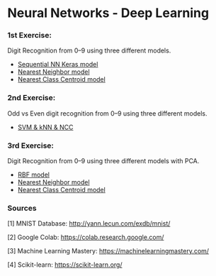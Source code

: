 # **Neural Networks - Deep Learning**  

### **1st Exercise:**  
Digit Recognition from 0–9 using three different models. 
   + [Sequential NN Keras model](https://github.com/lkmeta/auth_nndp/blob/main/1st_exercise/nn_exer_1.ipynb)  
   + [Nearest Neighbor model](https://github.com/lkmeta/auth_nndp/blob/main/1st_exercise/nn_model.ipynb)
   + [Nearest Class Centroid model](https://github.com/lkmeta/auth_nndp/blob/main/1st_exercise/ncc_model.ipynb)   

### **2nd Exercise:**  
Odd vs Even digit recognition from 0–9 using three different models. 
   + [SVM & kNN & NCC](https://github.com/lkmeta/auth_nndp/blob/main/2nd_exercise/2nd_exercise.ipynb)  

### **3rd Exercise:**  
Digit Recognition from 0–9 using three different models with PCA. 
   + [RBF model](https://github.com/lkmeta/auth_nndp/blob/main/3rd_exercise/rbf_model.ipynb)  
   + [Nearest Neighbor model](https://github.com/lkmeta/auth_nndp/blob/main/3rd_exercise/nn_model.ipynb)
   + [Nearest Class Centroid model](https://github.com/lkmeta/auth_nndp/blob/main/3rd_exercise/ncc_model.ipynb)  



### **Sources** 

[1] MNIST Database: http://yann.lecun.com/exdb/mnist/

[2] Google Colab: https://colab.research.google.com/

[3] Machine Learning Mastery: https://machinelearningmastery.com/

[4] Scikit-learn: https://scikit-learn.org/ 
